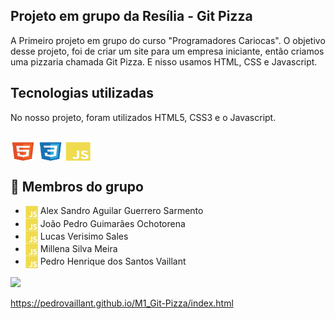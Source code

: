 ## Projeto em grupo da Resília - Git Pizza

A
Primeiro projeto em grupo do curso "Programadores Cariocas".
O objetivo desse projeto, foi de criar um site para um empresa iniciante, então criamos uma pizzaria chamada Git Pizza. E nisso usamos HTML, CSS e Javascript.

## Tecnologias utilizadas
No nosso projeto, foram utilizados HTML5, CSS3 e o Javascript.
<div style="display: inline_block"><br>
<img align="center" height="30" width="40" src="https://raw.githubusercontent.com/devicons/devicon/master/icons/html5/html5-original.svg">
<img align="center" height="30" width="40" src="https://raw.githubusercontent.com/devicons/devicon/master/icons/css3/css3-original.svg">
<img align="center" height="30" width="40" src="https://raw.githubusercontent.com/devicons/devicon/master/icons/javascript/javascript-plain.svg">
</div>

## 👥 Membros do grupo
* <a href="https://github.com/AlexProgramadorS"><img align="center" height="20" width="20" src="https://raw.githubusercontent.com/devicons/devicon/master/icons/javascript/javascript-plain.svg"><a> Alex Sandro Aguilar Guerrero Sarmento
* <a href="https://github.com/JoaoOcho"><img align="center" height="20" width="20" src="https://raw.githubusercontent.com/devicons/devicon/master/icons/javascript/javascript-plain.svg"><a> João Pedro Guimarães Ochotorena
* <a href="https://github.com/LucasProgramador1000"><img align="center" height="20" width="20" src="https://raw.githubusercontent.com/devicons/devicon/master/icons/javascript/javascript-plain.svg"><a> Lucas Verisimo Sales
* <a href="#"><img align="center" height="20" width="20" src="https://raw.githubusercontent.com/devicons/devicon/master/icons/javascript/javascript-plain.svg"><a> Millena Silva Meira
* <a href="https://github.com/PedroVaillant"><img align="center" height="20" width="20" src="https://raw.githubusercontent.com/devicons/devicon/master/icons/javascript/javascript-plain.svg"><a> Pedro Henrique dos Santos Vaillant



<img src="https://cdn.jsdelivr.net/gh/devicons/devicon/icons/github/github-original.svg" />
          
https://pedrovaillant.github.io/M1_Git-Pizza/index.html
